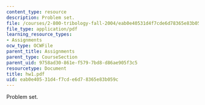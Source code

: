```yaml
---
content_type: resource
description: Problem set.
file: /courses/2-800-tribology-fall-2004/eab0e40531d4f7cde6d78365e83b059c_hw1.pdf
file_type: application/pdf
learning_resource_types:
- Assignments
ocw_type: OCWFile
parent_title: Assignments
parent_type: CourseSection
parent_uid: 9758ad30-861e-f579-7bd8-d86ae905f3c5
resourcetype: Document
title: hw1.pdf
uid: eab0e405-31d4-f7cd-e6d7-8365e83b059c
---
```

Problem set.

